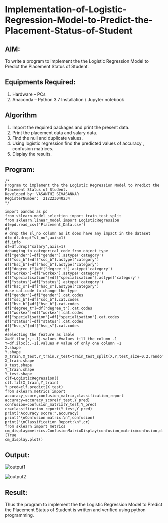 # Implementation-of-Logistic-Regression-Model-to-Predict-the-Placement-Status-of-Student

## AIM:
To write a program to implement the the Logistic Regression Model to Predict the Placement Status of Student.

## Equipments Required:
1. Hardware – PCs
2. Anaconda – Python 3.7 Installation / Jupyter notebook

## Algorithm
1. Import the required packages and print the present data.
2. Print the placement data and salary data.
3. Find the null and duplicate values.
4. Using logistic regression find the predicted values of accuracy , confusion matrices.
5. Display the results.

## Program:
```
/*
Program to implement the the Logistic Regression Model to Predict the Placement Status of Student.
Developed by: VASANTHI SIVASANKAR
RegisterNumber:  212223040234
*/
```
```
import pandas as pd
from sklearn.model_selection import train_test_split
from sklearn.linear_model import LogisticRegression
df=pd.read_csv('Placement_Data.csv')
df
# drop the sl_no column as it does have any impact in the dataset
df= df.drop("sl_no",axis=1)
df.info
df=df.drop("salary",axis=1)
#changing to categorical code from object type
df["gender"]=df["gender"].astype('category')
df["ssc_b"]=df["ssc_b"].astype('category')
df["hsc_b"]=df["hsc_b"].astype('category')
df["degree_t"]=df["degree_t"].astype('category')
df["workex"]=df["workex"].astype('category')
df["specialisation"]=df["specialisation"].astype('category')
df["status"]=df["status"].astype('category')
df["hsc_s"]=df["hsc_s"].astype('category')
#use cat.code to change the type
df["gender"]=df["gender"].cat.codes
df["ssc_b"]=df["ssc_b"].cat.codes
df["hsc_b"]=df["hsc_b"].cat.codes
df["degree_t"]=df["degree_t"].cat.codes
df["workex"]=df["workex"].cat.codes
df["specialisation"]=df["specialisation"].cat.codes
df["status"]=df["status"].cat.codes
df["hsc_s"]=df["hsc_s"].cat.codes
df
#selecting the feature as lable
X=df.iloc[:,:-1].values #values till the column -1
Y=df.iloc[:,-1].values # value of only one column -1
X.shape
Y.shape
X_train,X_test,Y_train,Y_test=train_test_split(X,Y,test_size=0.2,random_state=1)
X_train.shape
X_test.shape
Y_train.shape
Y_test.shape
clf=LogisticRegression()
clf.fit(X_train,Y_train)
Y_pred=clf.predict(X_test)
from sklearn.metrics import accuracy_score,confusion_matrix,classification_report
accuracy=accuracy_score(Y_test,Y_pred)
confusion=confusion_matrix(Y_test,Y_pred)
cr=classification_report(Y_test,Y_pred)
print("Accuracy score:",accuracy)
print("\nConfusion matrix:\n",confusion)
print("\nClassification Report:\n",cr)
from sklearn import metrics
cm_display=metrics.ConfusionMatrixDisplay(confusion_matrix=confusion,display_labels=[True
cm_display.plot()
```

## Output:
![output1](https://github.com/user-attachments/assets/adada00f-0780-4427-80c5-51392504742e)

![output2](https://github.com/user-attachments/assets/25cfdf9e-78c7-47ea-9585-0b77d94656a4)


## Result:
Thus the program to implement the the Logistic Regression Model to Predict the Placement Status of Student is written and verified using python programming.
